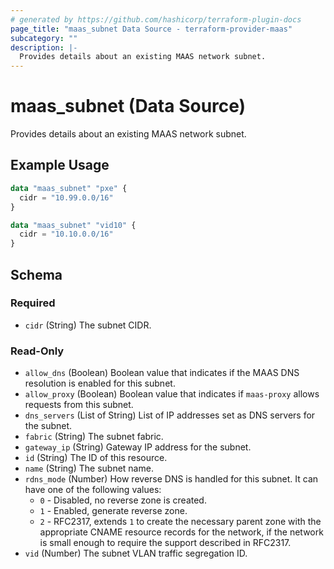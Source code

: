 ```yaml
---
# generated by https://github.com/hashicorp/terraform-plugin-docs
page_title: "maas_subnet Data Source - terraform-provider-maas"
subcategory: ""
description: |-
  Provides details about an existing MAAS network subnet.
---
```


# maas_subnet (Data Source)

Provides details about an existing MAAS network subnet.

## Example Usage

```terraform
data "maas_subnet" "pxe" {
  cidr = "10.99.0.0/16"
}

data "maas_subnet" "vid10" {
  cidr = "10.10.0.0/16"
}
```

<!-- schema generated by tfplugindocs -->
## Schema

### Required

- `cidr` (String) The subnet CIDR.

### Read-Only

- `allow_dns` (Boolean) Boolean value that indicates if the MAAS DNS resolution is enabled for this subnet.
- `allow_proxy` (Boolean) Boolean value that indicates if `maas-proxy` allows requests from this subnet.
- `dns_servers` (List of String) List of IP addresses set as DNS servers for the subnet.
- `fabric` (String) The subnet fabric.
- `gateway_ip` (String) Gateway IP address for the subnet.
- `id` (String) The ID of this resource.
- `name` (String) The subnet name.
- `rdns_mode` (Number) How reverse DNS is handled for this subnet. It can have one of the following values:
	* `0` - Disabled, no reverse zone is created.
	* `1` - Enabled, generate reverse zone.
	* `2` - RFC2317, extends `1` to create the necessary parent zone with the appropriate CNAME resource records for the network, if the network is small enough to require the support described in RFC2317.
- `vid` (Number) The subnet VLAN traffic segregation ID.


